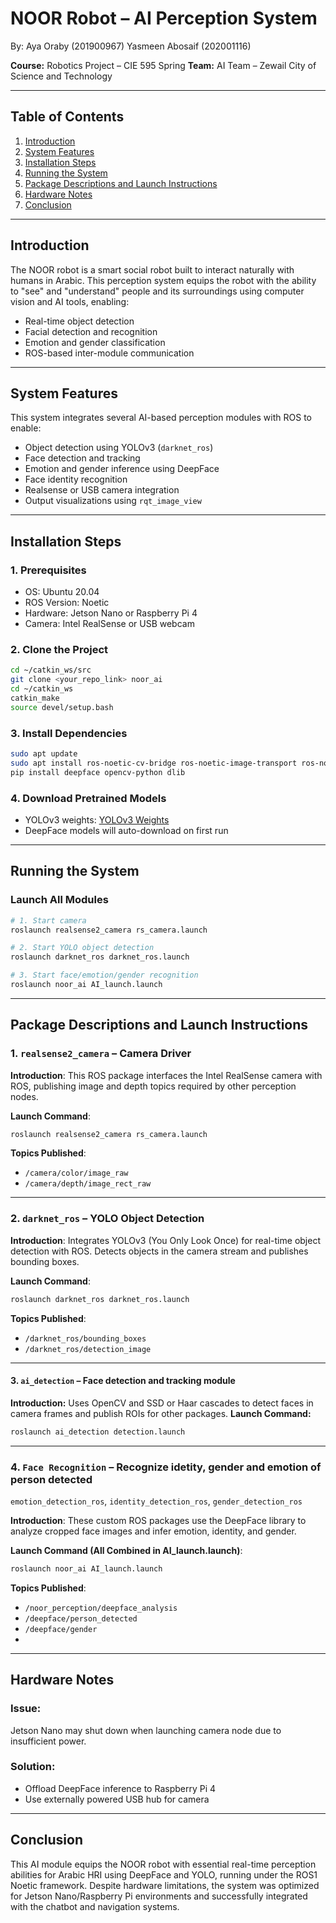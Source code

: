 # NOOR Robot – AI Perception System

By:
Aya Oraby (201900967)
Yasmeen Abosaif (202001116)

**Course:** Robotics Project – CIE 595 Spring
**Team:** AI Team – Zewail City of Science and Technology

---

## Table of Contents

1. [Introduction](#introduction)
2. [System Features](#system-features)
3. [Installation Steps](#installation-steps)
4. [Running the System](#running-the-system)
5. [Package Descriptions and Launch Instructions](#package-descriptions-and-launch-instructions)
6. [Hardware Notes](#hardware-notes)
7. [Conclusion](#conclusion)

---

## Introduction

The NOOR robot is a smart social robot built to interact naturally with humans in Arabic. This perception system equips the robot with the ability to "see" and "understand" people and its surroundings using computer vision and AI tools, enabling:

* Real-time object detection
* Facial detection and recognition
* Emotion and gender classification
* ROS-based inter-module communication

---

## System Features

This system integrates several AI-based perception modules with ROS to enable:

* Object detection using YOLOv3 (`darknet_ros`)
* Face detection and tracking
* Emotion and gender inference using DeepFace
* Face identity recognition
* Realsense or USB camera integration
* Output visualizations using `rqt_image_view`

---

## Installation Steps

### 1. Prerequisites

* OS: Ubuntu 20.04
* ROS Version: Noetic
* Hardware: Jetson Nano or Raspberry Pi 4
* Camera: Intel RealSense or USB webcam

### 2. Clone the Project

```bash
cd ~/catkin_ws/src
git clone <your_repo_link> noor_ai
cd ~/catkin_ws
catkin_make
source devel/setup.bash
```

### 3. Install Dependencies

```bash
sudo apt update
sudo apt install ros-noetic-cv-bridge ros-noetic-image-transport ros-noetic-vision-msgs
pip install deepface opencv-python dlib
```

### 4. Download Pretrained Models

* YOLOv3 weights: [YOLOv3 Weights](https://pjreddie.com/media/files/yolov3.weights)
* DeepFace models will auto-download on first run

---

## Running the System

### Launch All Modules

```bash
# 1. Start camera
roslaunch realsense2_camera rs_camera.launch

# 2. Start YOLO object detection
roslaunch darknet_ros darknet_ros.launch

# 3. Start face/emotion/gender recognition
roslaunch noor_ai AI_launch.launch
```

---

## Package Descriptions and Launch Instructions

### 1. `realsense2_camera` – Camera Driver

**Introduction**:
This ROS package interfaces the Intel RealSense camera with ROS, publishing image and depth topics required by other perception nodes.

**Launch Command**:

```bash
roslaunch realsense2_camera rs_camera.launch
```

**Topics Published**:

* `/camera/color/image_raw`
* `/camera/depth/image_rect_raw`

---

### 2. `darknet_ros` – YOLO Object Detection

**Introduction**:
Integrates YOLOv3 (You Only Look Once) for real-time object detection with ROS. Detects objects in the camera stream and publishes bounding boxes.

**Launch Command**:

```bash
roslaunch darknet_ros darknet_ros.launch
```

**Topics Published**:

* `/darknet_ros/bounding_boxes`
* `/darknet_ros/detection_image`

---

#### 3. `ai_detection` – Face detection and tracking module

**Introduction:** Uses OpenCV and SSD or Haar cascades to detect faces in camera frames and publish ROIs for other packages.
**Launch Command:**

```bash
roslaunch ai_detection detection.launch
```

---

### 4.  `Face Recognition` – Recognize idetity, gender and emotion of person detected
`emotion_detection_ros`, `identity_detection_ros`, `gender_detection_ros`

**Introduction**:
These custom ROS packages use the DeepFace library to analyze cropped face images and infer emotion, identity, and gender.

**Launch Command (All Combined in AI\_launch.launch)**:

```bash
roslaunch noor_ai AI_launch.launch
```

**Topics Published**:

* `/noor_perception/deepface_analysis`
* `/deepface/person_detected`
* `/deepface/gender`
* 

---

## Hardware Notes

### Issue:

Jetson Nano may shut down when launching camera node due to insufficient power.

### Solution:

* Offload DeepFace inference to Raspberry Pi 4
* Use externally powered USB hub for camera

---

## Conclusion

This AI module equips the NOOR robot with essential real-time perception abilities for Arabic HRI using DeepFace and YOLO, running under the ROS1 Noetic framework. Despite hardware limitations, the system was optimized for Jetson Nano/Raspberry Pi environments and successfully integrated with the chatbot and navigation systems.
